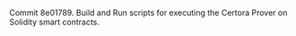 Commit 8e01789.                    Build and Run scripts for executing the Certora Prover on Solidity smart contracts.